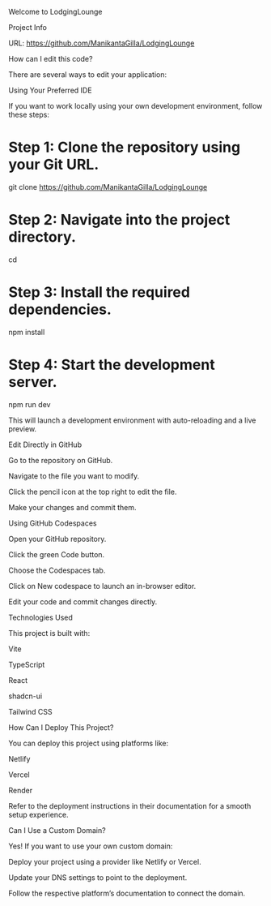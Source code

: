 Welcome to LodgingLounge

Project Info

URL: https://github.com/ManikantaGilla/LodgingLounge

How can I edit this code?

There are several ways to edit your application:

Using Your Preferred IDE

If you want to work locally using your own development environment, follow these steps:

# Step 1: Clone the repository using your Git URL.
git clone <https://github.com/ManikantaGilla/LodgingLounge>

# Step 2: Navigate into the project directory.
cd <LodgingLounge>

# Step 3: Install the required dependencies.
npm install

# Step 4: Start the development server.
npm run dev

This will launch a development environment with auto-reloading and a live preview.

Edit Directly in GitHub

Go to the repository on GitHub.

Navigate to the file you want to modify.

Click the pencil icon at the top right to edit the file.

Make your changes and commit them.

Using GitHub Codespaces

Open your GitHub repository.

Click the green Code button.

Choose the Codespaces tab.

Click on New codespace to launch an in-browser editor.

Edit your code and commit changes directly.

Technologies Used

This project is built with:

Vite

TypeScript

React

shadcn-ui

Tailwind CSS

How Can I Deploy This Project?

You can deploy this project using platforms like:

Netlify

Vercel

Render

Refer to the deployment instructions in their documentation for a smooth setup experience.

Can I Use a Custom Domain?

Yes! If you want to use your own custom domain:

Deploy your project using a provider like Netlify or Vercel.

Update your DNS settings to point to the deployment.

Follow the respective platform’s documentation to connect the domain.

